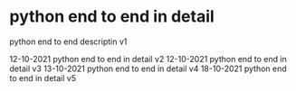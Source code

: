 # python end to end in detail
python end to end descriptin v1

12-10-2021  python end to end in detail v2
12-10-2021  python end to end in detail v3
13-10-2021  python end to end in detail v4
18-10-2021  python end to end in detail v5
